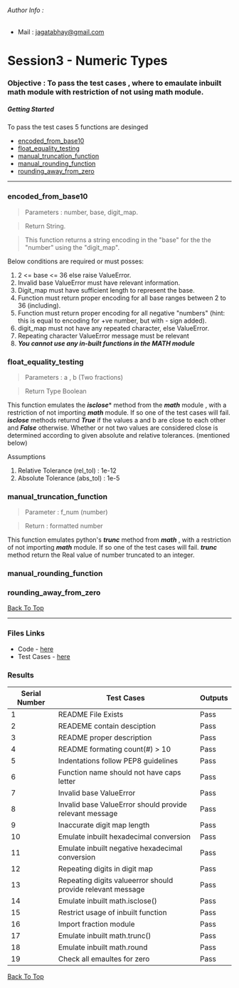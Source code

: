 
  ###### Author Info :
   
- Mail : [jagatabhay@gmail.com](jagatabhay@gmail.com)


# Session3 - Numeric Types
### Objective : To pass the test cases , where to emaulate inbuilt math module with restriction of not using math module.

##### *Getting Started*

To pass the test cases 5 functions are desinged
- [encoded_from_base10](#encoded_from_base10)
- [float_equality_testing](#float_equality_testing)
- [manual_truncation_function](#manual_truncation_function)
- [manual_rounding_function](#manual_rounding_function)
- [rounding_away_from_zero](#rounding_away_from_zero)

---

### encoded_from_base10
> Parameters :  number, base, digit_map. 

> Return String.

> This function returns a string encoding in the "base" for the the "number" using the "digit_map".


Below conditions are required or must posses:
1. 2 <= base <= 36 else raise ValueError.
1. Invalid base ValueError must have relevant information.
1. Digit_map must have sufficient length to represent the base.
1. Function must return proper encoding for all base ranges between 2 to 36 (including).
1. Function must return proper encoding for all negative "numbers" (hint: this is equal to encoding for +ve number, but with - sign added).
1. digit_map must not have any repeated character, else ValueError.
1. Repeating character ValueError message must be relevant
1. ***You cannot use any in-built functions in the MATH module***



### float_equality_testing
> Parameters : a , b (Two fractions)

> Return Type Boolean

This function emulates the ***isclose**** method from the ***math*** module , with a restriction of not importing ***math*** module.
If so one of the test cases will fail.
***isclose*** methods returnd ***True*** if the values a and b are close to each other and ***False*** otherwise.
Whether or not two values are considered close is determined according to given absolute and relative tolerances. (mentioned below)

Assumptions
1. Relative Tolerance (rel_tol) : 1e-12
1. Absolute Tolerance (abs_tol) : 1e-5



### manual_truncation_function
> Parameter : f_num (number)

> Return : formatted number

 This function emulates python's ***trunc*** method from ***math*** , with a restriction of not importing ***math*** module.
 If so one of the test cases will fail.
 ***trunc***  method return the Real value of number truncated to an integer.

### manual_rounding_function

### rounding_away_from_zero


[Back To Top](#session3---numeric-types)

---
### Files Links
- Code - [here](https://github.com/jagatabhay/EPAi/blob/master/S3/session3.py)
- Test Cases - [here](https://github.com/jagatabhay/EPAi/blob/master/S3/test_session3.py)


### Results
  
 
| Serial Number  | Test Cases | Outputs |
| ------------- | ------------- |-------- |
|  1 | README File Exists  | Pass    |
| 2 |  READEME contain desciption | Pass |
| 3  | README proper description  | Pass    |
| 4 | README formating count(#) > 10  | Pass |
|  5 | Indentations follow PEP8 guidelines | Pass    |
| 6 | Function name should not have caps letter | Pass |
| 7  | Invalid base ValueError   | Pass    |
| 8 | Invalid base ValueError should provide relevant message | Pass |
|  9 | Inaccurate digit map length  | Pass    |
| 10 | Emulate inbuilt hexadecimal conversion | Pass |
| 11  | Emulate inbuilt negative hexadecimal conversion | Pass    |
| 12 |  Repeating digits in digit map | Pass |
| 13 | Repeating digits valueerror should provide relevant message  | Pass    |
| 14 | Emulate inbuilt math.isclose()  | Pass |
| 15 | Restrict usage of inbuilt function  | Pass    |
| 16| Import fraction module | Pass |
| 17 | Emulate inbuilt math.trunc()  | Pass    |
| 18 | Emulate inbuilt math.round  | Pass |
| 19 | Check all emaultes for zero  | Pass    |

 

[Back To Top](#session3---numeric-types)
